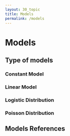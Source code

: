 ```yaml
---
layout: 30_topic
title: Models
permalink: /models
---
```


# Models

## Type of models


### Constant Model



### Linear Model


### Logistic Distribution


### Poisson Distribution




## Models References


